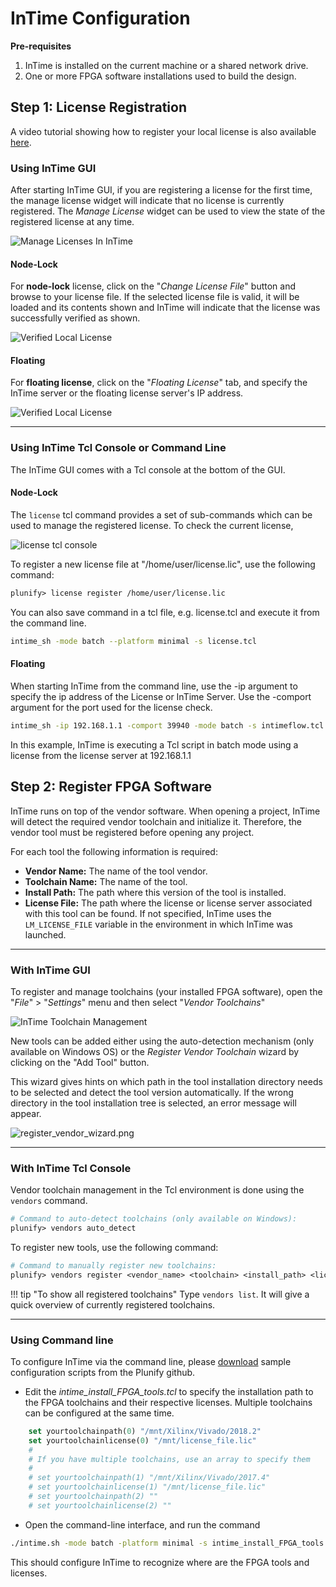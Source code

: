 InTime Configuration
==========================

**Pre-requisites** 

1.  InTime is installed on the current machine or a shared network drive.
2.  One or more FPGA software installations used to build the design.

## Step 1: License Registration

A video tutorial showing how to register your local license is also available [here](http://plunify.com/docs/intime_video_1.php).

### Using InTime GUI

After starting InTime GUI, if you are registering a license for the first time, the manage license widget will indicate that no license is currently registered. The *Manage License* widget can be used to view the state of the registered license at any time. 

![Manage Licenses In InTime](images/licensing/manage_license_no_license.png)

#### Node-Lock
For **node-lock** license, click on the "*Change License File*" button and browse to your license file. If the selected license file is valid, it will be loaded and its contents shown and InTime will indicate that the license was successfully verified as shown.

![Verified Local License](images/licensing/manage_license_valid.png)

#### Floating
For **floating license**, click on the "*Floating License*" tab, and specify the InTime server or the floating license server's IP address. 

![Verified Local License](images/licensing/manage_license_floating_valid.png)

---

### Using InTime Tcl Console or Command Line

The InTime GUI comes with a Tcl console at the bottom of the GUI. 

#### Node-Lock
The `license` tcl command provides a set of sub-commands which can be used to manage the registered license. To check the current license,

![license tcl console](images/licensing/license_tcl_console.png)

To register a new license file at "/home/user/license.lic", use the following command:

```tcl
plunify> license register /home/user/license.lic
```

You can also save command in a tcl file, e.g. license.tcl and execute it from the command line.

```bash
intime_sh -mode batch --platform minimal -s license.tcl
```

#### Floating 

When starting InTime from the command line, use the -ip argument to specify the ip address of the License or InTime Server. Use the -comport argument for the port used for the license check.

```bash
intime_sh -ip 192.168.1.1 -comport 39940 -mode batch -s intimeflow.tcl
```
In this example, InTime is executing a Tcl script in batch mode using a license from the license server at 192.168.1.1

## Step 2: Register FPGA Software 

InTime runs on top of the vendor software. When opening a project, InTime will detect the required vendor toolchain and initialize it. Therefore, the vendor tool must be registered before opening any project.

For each tool the following information is required:

-   **Vendor Name:** The name of the tool vendor.
-   **Toolchain Name:** The name of the tool.
-   **Install Path:** The path where this version of the tool is
    installed.
-   **License File:** The path where the license or license server associated with this tool can be found. If not specified, InTime
    uses the `LM_LICENSE_FILE` variable in the environment in which InTime was launched.

--- 

### With InTime GUI

To register and manage toolchains (your installed FPGA software), open the "*File*" > "*Settings*" menu and then select "*Vendor Toolchains*"

![InTime Toolchain Management](images/getting_started/settings_vendor_toolchains.png)

New tools can be added either using the auto-detection mechanism (only available on Windows OS) or the *Register Vendor Toolchain* wizard by clicking on the "Add Tool" button.

This wizard gives hints on which path in the tool installation directory needs to be selected and detect the tool version automatically. If the wrong directory in the tool installation tree is selected, an error message will appear.

![register_vendor_wizard.png](images/configuration/register_vendor_wizard.png)


--- 

### With InTime Tcl Console

Vendor toolchain management in the Tcl environment is done using the `vendors` command. 

```tcl
# Command to auto-detect toolchains (only available on Windows):
plunify> vendors auto_detect
```

To register new tools, use the following command:  
```tcl
# Command to manually register new toolchains:
plunify> vendors register <vendor_name> <toolchain> <install_path> <license_file>
```

!!! tip "To show all registered toolchains"
    Type `vendors list`. It will give a quick overview of currently registered toolchains.

--- 

### Using Command line

To configure InTime via the command line, please [download](https://github.com/plunify/InTime-Vivado/tree/master/scripts/intime/) sample configuration scripts from the Plunify github.

- Edit the *intime_install_FPGA_tools.tcl* to specify the installation path to the FPGA toolchains and their respective licenses. Multiple toolchains can be configured at the same time.

```Tcl
    set yourtoolchainpath(0) "/mnt/Xilinx/Vivado/2018.2"
    set yourtoolchainlicense(0) "/mnt/license_file.lic"
    #
    # If you have multiple toolchains, use an array to specify them
    #
    # set yourtoolchainpath(1) "/mnt/Xilinx/Vivado/2017.4"
    # set yourtoolchainlicense(1) "/mnt/license_file.lic"
    # set yourtoolchainpath(2) ""
    # set yourtoolchainlicense(2) ""
```

- Open the command-line interface, and run the command  

```bash
./intime.sh -mode batch -platform minimal -s intime_install_FPGA_tools.tcl
```

This should configure InTime to recognize where are the FPGA tools and licenses.